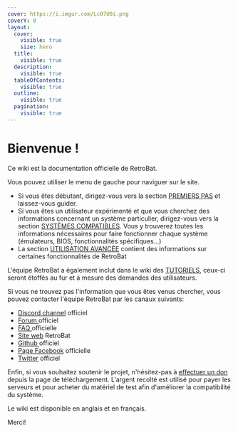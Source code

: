 ```yaml
---
cover: https://i.imgur.com/Lc07U0i.png
coverY: 0
layout:
  cover:
    visible: true
    size: hero
  title:
    visible: true
  description:
    visible: true
  tableOfContents:
    visible: true
  outline:
    visible: true
  pagination:
    visible: true
---
```


# Bienvenue !

Ce wiki est la documentation officielle de RetroBat.



Vous pouvez utiliser le menu de gauche pour naviguer sur le site.&#x20;

* Si vous êtes débutant, dirigez-vous vers la section [PREMIERS PAS](broken-reference) et laissez-vous guider.
* Si vous êtes un utilisateur expérimenté et que vous cherchez des informations concernant un système particulier, dirigez-vous vers la section [SYSTÈMES COMPATIBLES](systemes-and-emulateurs/supported-game-systems/). Vous y trouverez toutes les informations nécessaires pour faire fonctionner chaque système (émulateurs, BIOS, fonctionnalités spécifiques...)
* La section [UTILISATION AVANCÉE](broken-reference) contient des informations sur certaines fonctionnalités de RetroBat



L'équipe RetroBat a également inclut dans le wiki des [TUTORIELS](broken-reference), ceux-ci seront étoffés au fur et à mesure des demandes des utilisateurs.



Si vous ne trouvez pas l'information que vous êtes venus chercher, vous pouvez contacter l'équipe RetroBat par les canaux suivants:

* [Discord channel](https://discord.com/invite/k8mg99cY6F) officiel
* [Forum ](https://retrobat.forumgaming.fr/)officiel
* [FAQ ](https://retrobat.forumgaming.fr/t136-faq-retrobat-wip)officielle
* [Site web](https://www.retrobat.org/accueil-fr/) RetroBat
* [Github ](https://github.com/RetroBat-Official)officiel
* [Page Facebook](https://www.facebook.com/groups/531886007636890) officielle
* [Twitter](https://twitter.com/retrobat\_off) officiel



Enfin, si vous souhaitez soutenir le projet, n'hésitez-pas à [effectuer un don](https://retrobatofficial.itch.io/retrobat) depuis la page de téléchargement. L'argent recolté est utilisé pour payer les serveurs et pour acheter du matériel de test afin d'améliorer la compatibilité du système.&#x20;



Le wiki est disponible en anglais et en français.



Merci!

